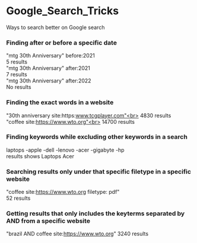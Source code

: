# Google_Search_Tricks
Ways to search better on Google search


### Finding after or before a specific date

"mtg 30th Anniversary" before:2021<br>
5 results<br>
"mtg 30th Anniversary" after:2021<br>
7 results<br>
"mtg 30th Anniversary" after:2022<br>
No results<br>

### Finding the exact words in a website

"30th anniversary site:https:www.tcgplayer.com"<br>
4830 results<br>
"coffee site:https://www.wto.org"<br>
14700 results

### Finding keywords while excluding other keywords in a search

laptops -apple -dell -lenovo -acer -gigabyte -hp<br>
results shows Laptops Acer

### Searching results only under that specific filetype  in a specific website

"coffee site:https://www.wto.org filetype: pdf"<br>
52 results

### Getting results that only includes the keyterms separated by AND from a specific website 
"brazil AND coffee site:https://www.wto.org"
3240 results
